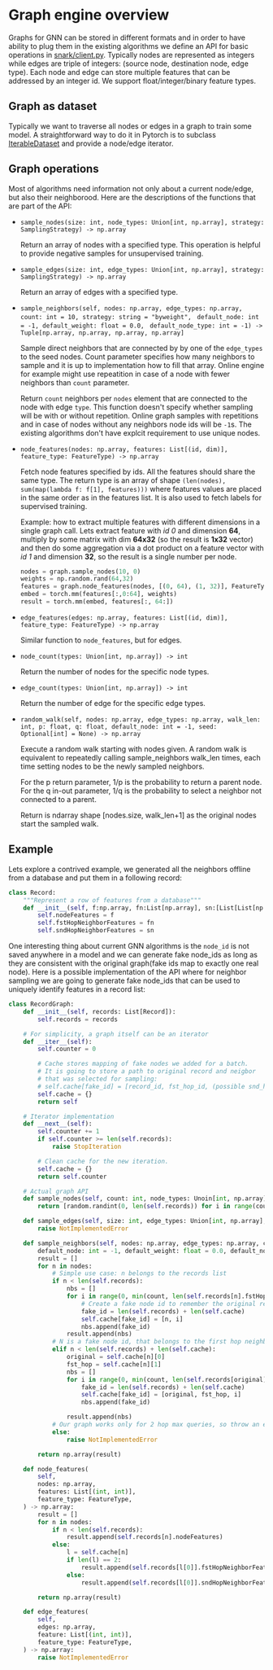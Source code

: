 # Graph engine overview

Graphs for GNN can be stored in different formats and in order to have ability to plug them in the existing
algorithms we define an API for basic operations in
[snark/client.py](https://github.com/microsoft/DeepGNN/blob/main/src/snark/client.py).
Typically nodes are represented as integers while edges are triple of integers:
(source node, destination node, edge type). Each node and edge can store multiple features that can be addressed
by an integer id. We support float/integer/binary feature types.


## Graph as dataset

Typically we want to traverse all nodes or edges in a graph to train some model. A straightforward way to do it
in Pytorch is to subclass [IterableDataset](https://pytorch.org/docs/stable/data.html#iterable-style-datasets)
and provide a node/edge iterator.

## Graph operations

Most of algorithms need information not only about a current node/edge, but also their neighborood.
Here are the descriptions of the functions that are part of the API:
- `sample_nodes(size: int, node_types: Union[int, np.array], strategy: SamplingStrategy) -> np.array`

    Return an array of nodes with a specified type. This operation is helpful to provide negative samples
    for unsupervised training.

- `sample_edges(size: int, edge_types: Union[int, np.array], strategy: SamplingStrategy) -> np.array`

    Return an array of edges with a specified type.

- `sample_neighbors(self, nodes: np.array, edge_types: np.array, count: int = 10, strategy: string = "byweight", `
  `default_node: int = -1, default_weight: float = 0.0, `
  `default_node_type: int = -1) -> Tuple[np.array, np.array, np.array, np.array]`

    Sample direct neighbors that are connected by by one of the `edge_types` to the seed nodes.
    Count parameter specifies how many neighbors to sample and it is up to implementation how to fill that array.
    Online engine for example might use repeatition in case of a node with fewer neighbors than `count` parameter.

    Return `count` neighbors per `nodes` element that are connected to the node with edge `type`. This function
    doesn't specify whether sampling will be with or without repetition. Online graph samples with repetitions
    and in case of nodes without any neighbors node ids will be `-1`s. The existing algorithms don't have explcit
    requirement to use unique nodes.

- `node_features(nodes: np.array, features: List[(id, dim)], feature_type: FeatureType) -> np.array`

    Fetch node features specified by ids. All the features should share the same type. The return type is an array
    of shape `(len(nodes), sum(map(lambda f: f[1], features)))` where features values are placed in the same order
    as in the features list. It is also used to fetch labels for supervised training.

    Example: how to extract multiple features with different dimensions in a single graph call. Lets extract
    feature with *id 0* and dimension **64**, multiply by some matrix with dim **64x32** (so the result is
    **1x32** vector) and then do some aggregation via a dot product on a feature vector with *id 1* and dimension
    **32**, so the result is a single number per node.
    ```python
    nodes = graph.sample_nodes(10, 0)
    weights = np.random.rand(64,32)
    features = graph.node_features(nodes, [(0, 64), (1, 32)], FeatureType.float)
    embed = torch.mm(features[:,0:64], weights)
    result = torch.mm(embed, features[:, 64:])
    ```

- `edge_features(edges: np.array, features: List[(id, dim)], feature_type: FeatureType) -> np.array`

    Similar function to `node_features`, but for edges.

- `node_count(types: Union[int, np.array]) -> int`

    Return the number of nodes for the specific node types.

- `edge_count(types: Union[int, np.array]) -> int`

    Return the number of edge for the specific edge types.

- `random_walk(self, nodes: np.array, edge_types: np.array, walk_len: int, p: float, q: float, default_node: int = -1, seed: Optional[int] = None) -> np.array`

    Execute a random walk starting with nodes given. A random walk is equivalent to repeatedly calling sample_neighbors walk_len times, each time setting nodes to be the newly sampled neighbors.

    For the p return parameter, 1/p is the probability to return a parent node.
    For the q in-out parameter, 1/q is the probability to select a neighbor not connected to a parent.

    Return is ndarray shape [nodes.size, walk_len+1] as the original nodes start the sampled walk.

## Example

Lets explore a contrived example, we generated all the neighbors offline from a database and put them in a
following record:
```python
class Record:
    """Represent a row of features from a database"""
    def __init__(self, f:np.array, fn:List[np.array], sn:[List[List[np.array]]]):
        self.nodeFeatures = f
        self.fstHopNeighborFeatures = fn
        self.sndHopNeighborFeatures = sn
```

One interesting thing about current GNN algorithms is the `node_id` is not saved anywhere in a model and we can
generate fake node_ids as long as they are consistent with the original graph(fake ids map to exactly one real
node). Here is a possible implementation of the API where for neighbor sampling we are going to generate fake
node_ids that can be used to uniquely identify features in a record list:
```python
class RecordGraph:
    def __init__(self, records: List[Record]):
        self.records = records

    # For simplicity, a graph itself can be an iterator
    def __iter__(self):
        self.counter = 0

        # Cache stores mapping of fake nodes we added for a batch.
        # It is going to store a path to original record and neigbor
        # that was selected for sampling:
        # self.cache[fake_id] = [record_id, fst_hop_id, (possible snd_hop_id)]
        self.cache = {}
        return self

    # Iterator implementation
    def __next__(self):
        self.counter += 1
        if self.counter >= len(self.records):
            raise StopIteration

        # Clean cache for the new iteration.
        self.cache = {}
        return self.counter

    # Actual graph API
    def sample_nodes(self, count: int, node_types: Unoin[int, np.array], strategy: SamplingStrategy) -> np.array:
        return [random.randint(0, len(self.records)) for i in range(count)]

    def sample_edges(self, size: int, edge_types: Union[int, np.array], strategy: SamplingStrategy) -> np.array:
        raise NotImplementedError

    def sample_neighbors(self, nodes: np.array, edge_types: np.array, count: int = 10,
        default_node: int = -1, default_weight: float = 0.0, default_node_type: int = -1) -> np.array:
        result = []
        for n in nodes:
            # Simple use case: n belongs to the records list
            if n < len(self.records):
                nbs = []
                for i in range(0, min(count, len(self.records[n].fstHopNeighborFeatures))):
                    # Create a fake node id to remember the original record
                    fake_id = len(self.records) + len(self.cache)
                    self.cache[fake_id] = [n, i]
                    nbs.append(fake_id)
                result.append(nbs)
            # N is a fake node id, that belongs to the first hop neighbors.
            elif n < len(self.records) + len(self.cache):
                original = self.cache[n][0]
                fst_hop = self.cache[n][1]
                nbs = []
                for i in range(0, min(count, len(self.records[original].sndHopNeighborFeatures))):
                    fake_id = len(self.records) + len(self.cache)
                    self.cache[fake_id] = [original, fst_hop, i]
                    nbs.append(fake_id)

                result.append(nbs)
            # Our graph works only for 2 hop max queries, so throw an exception.
            else:
                raise NotImplementedError

        return np.array(result)

    def node_features(
        self,
        nodes: np.array,
        features: List[(int, int)],
        feature_type: FeatureType,
    ) -> np.array:
        result = []
        for n in nodes:
            if n < len(self.records):
                result.append(self.records[n].nodeFeatures)
            else:
                l = self.cache[n]
                if len(l) == 2:
                    result.append(self.records[l[0]].fstHopNeighborFeatures[l[1]])
                else:
                    result.append(self.records[l[0]].sndHopNeighborFeatures[l[1]][l[2]])

        return np.array(result)

    def edge_features(
        self,
        edges: np.array,
        feature: List[(int, int)],
        feature_type: FeatureType,
    ) -> np.array:
        raise NotImplementedError
```
